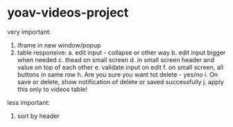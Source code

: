 # yoav-videos-project

very important:
1. iframe in new window/popup
2. table responsive:
a. edit input - collapse or other way
b. edit input bigger when needed
c. thead on small screen
d. in small screen header and value on top of each other
e. validate input on edit
f. on small screen, all buttons in same row
h. Are you sure you want tot delete - yes/no
i. On save or delete, show notification of delete or saved successfully
j. apply this only to videos table!





less important:

1. sort by header
